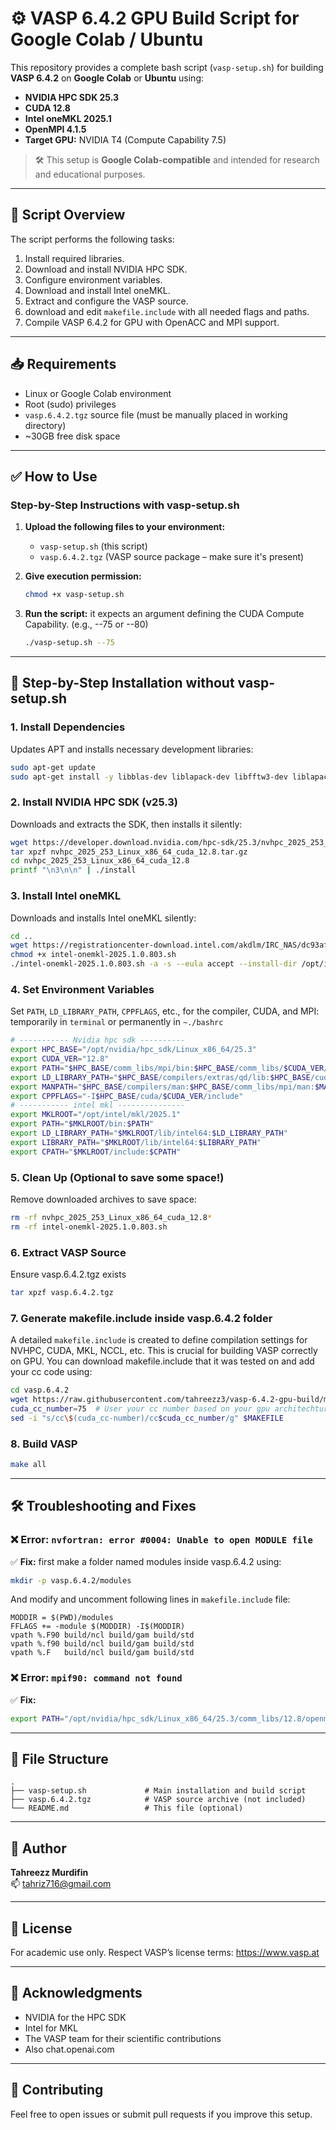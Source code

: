 # ⚙️ VASP 6.4.2 GPU Build Script for Google Colab / Ubuntu

This repository provides a complete bash script (`vasp-setup.sh`) for building **VASP 6.4.2** on **Google Colab** or **Ubuntu** using:

- **NVIDIA HPC SDK 25.3**
- **CUDA 12.8**
- **Intel oneMKL 2025.1**
- **OpenMPI 4.1.5**
- **Target GPU:** NVIDIA T4 (Compute Capability 7.5)

> 🛠️ This setup is **Google Colab-compatible** and intended for research and educational purposes.

---

## 📜 Script Overview

The script performs the following tasks:

1. Install required libraries.
2. Download and install NVIDIA HPC SDK.
3. Configure environment variables.
4. Download and install Intel oneMKL.
5. Extract and configure the VASP source.
6. download and edit `makefile.include` with all needed flags and paths.
7. Compile VASP 6.4.2 for GPU with OpenACC and MPI support.

---

## 📥 Requirements

- Linux or Google Colab environment
- Root (sudo) privileges
- `vasp.6.4.2.tgz` source file (must be manually placed in working directory)
- ~30GB free disk space

---

## ✅ How to Use

### Step-by-Step Instructions with vasp-setup.sh

1. **Upload the following files to your environment:**

   - `vasp-setup.sh` (this script)
   - `vasp.6.4.2.tgz` (VASP source package – make sure it's present)

2. **Give execution permission:**

   ```bash
   chmod +x vasp-setup.sh
   ```

3. **Run the script:**
it expects an argument defining the CUDA Compute Capability. (e.g., --75 or --80)
   ```bash
   ./vasp-setup.sh --75
   ```

---

## 🔧 Step-by-Step Installation without vasp-setup.sh

### 1. Install Dependencies
Updates APT and installs necessary development libraries:
```bash
sudo apt-get update
sudo apt-get install -y libblas-dev liblapack-dev libfftw3-dev liblapack-doc libfftw3-doc
```

### 2. Install NVIDIA HPC SDK (v25.3)
Downloads and extracts the SDK, then installs it silently:
```bash
wget https://developer.download.nvidia.com/hpc-sdk/25.3/nvhpc_2025_253_Linux_x86_64_cuda_12.8.tar.gz
tar xpzf nvhpc_2025_253_Linux_x86_64_cuda_12.8.tar.gz
cd nvhpc_2025_253_Linux_x86_64_cuda_12.8
printf "\n3\n\n" | ./install
```

### 3. Install Intel oneMKL
Downloads and installs Intel oneMKL silently:
```bash
cd ..
wget https://registrationcenter-download.intel.com/akdlm/IRC_NAS/dc93af13-2b3f-40c3-a41b-2bc05a707a80/intel-onemkl-2025.1.0.803.sh
chmod +x intel-onemkl-2025.1.0.803.sh
./intel-onemkl-2025.1.0.803.sh -a -s --eula accept --install-dir /opt/intel
```
### 4. Set Environment Variables
Set `PATH`, `LD_LIBRARY_PATH`, `CPPFLAGS`, etc., for the compiler, CUDA, and MPI: temporarily in `terminal` or permanently in `~./bashrc`  
```bash
# ----------- Nvidia hpc sdk ----------
export HPC_BASE="/opt/nvidia/hpc_sdk/Linux_x86_64/25.3"
export CUDA_VER="12.8"
export PATH="$HPC_BASE/comm_libs/mpi/bin:$HPC_BASE/comm_libs/$CUDA_VER/openmpi4/openmpi-4.1.5/bin:$HPC_BASE/compilers/bin:$HPC_BASE/compilers/compilers/extras:$PATH"
export LD_LIBRARY_PATH="$HPC_BASE/compilers/extras/qd/lib:$HPC_BASE/cuda/$CUDA_VER/targets/x86_64-linux/lib:$HPC_BASE/comm_libs/$CUDA_VER/openmpi4/openmpi-4.1.5/lib:$LD_LIBRARY_PATH"
export MANPATH="$HPC_BASE/compilers/man:$HPC_BASE/comm_libs/mpi/man:$MANPATH"
export CPPFLAGS="-I$HPC_BASE/cuda/$CUDA_VER/include"
# ----------- intel mkl ---------------
export MKLROOT="/opt/intel/mkl/2025.1"
export PATH="$MKLROOT/bin:$PATH"
export LD_LIBRARY_PATH="$MKLROOT/lib/intel64:$LD_LIBRARY_PATH"
export LIBRARY_PATH="$MKLROOT/lib/intel64:$LIBRARY_PATH"
export CPATH="$MKLROOT/include:$CPATH"
```

### 5. Clean Up (Optional to save some space!)
Remove downloaded archives to save space:
```bash
rm -rf nvhpc_2025_253_Linux_x86_64_cuda_12.8*
rm -rf intel-onemkl-2025.1.0.803.sh
```

### 6. Extract VASP Source
Ensure vasp.6.4.2.tgz exists
```bash
tar xpzf vasp.6.4.2.tgz
```

### 7. Generate makefile.include inside vasp.6.4.2 folder
A detailed `makefile.include` is created to define compilation settings for NVHPC, CUDA, MKL, NCCL, etc. This is crucial for building VASP correctly on GPU. You can download makefile.include that it was tested on and add your cc code using:
```bash
cd vasp.6.4.2
wget https://raw.githubusercontent.com/tahreezz3/vasp-6.4.2-gpu-build/main/makefile.include -O makefile.include
cuda_cc_number=75  # User your cc number based on your gpu architechture IMPORTANT!!! or else you will get error
sed -i "s/cc\$(cuda_cc-number)/cc$cuda_cc_number/g" $MAKEFILE
```

### 8. Build VASP
```bash
make all
```

---

## 🛠️ Troubleshooting and Fixes

### ❌ Error: `nvfortran: error #0004: Unable to open MODULE file`
✅ **Fix:**
first make a folder named modules inside vasp.6.4.2 using:
```bash
mkdir -p vasp.6.4.2/modules
```
And modify and uncomment following lines in `makefile.include` file:
```make
MODDIR = $(PWD)/modules
FFLAGS += -module $(MODDIR) -I$(MODDIR)
vpath %.F90 build/ncl build/gam build/std
vpath %.f90 build/ncl build/gam build/std
vpath %.F   build/ncl build/gam build/std
```

### ❌ Error: `mpif90: command not found`
✅ **Fix:**
```bash
export PATH="/opt/nvidia/hpc_sdk/Linux_x86_64/25.3/comm_libs/12.8/openmpi4/openmpi-4.1.5/bin:$PATH"
```

---

## 📂 File Structure

```text
.
├── vasp-setup.sh             # Main installation and build script
├── vasp.6.4.2.tgz            # VASP source archive (not included)
└── README.md                 # This file (optional)
```

---

## 📧 Author

**Tahreezz Murdifin**  
📫 [tahriz716@gmail.com](mailto:tahriz716@gmail.com)

---

## 📄 License

For academic use only. Respect VASP’s license terms: https://www.vasp.at

---

## 🙏 Acknowledgments

- NVIDIA for the HPC SDK
- Intel for MKL
- The VASP team for their scientific contributions
- Also chat.openai.com 

---


## 🤝 Contributing

Feel free to open issues or submit pull requests if you improve this setup.

